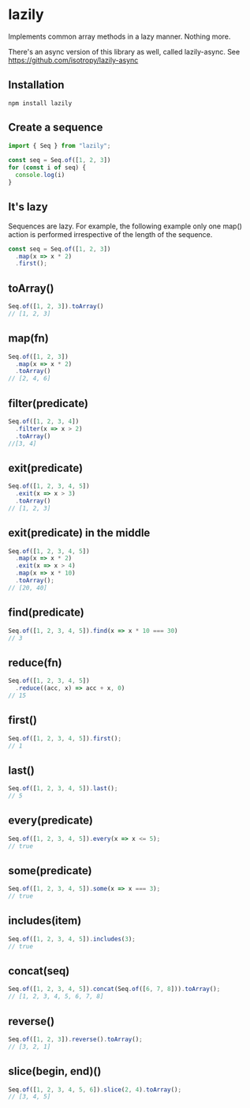 # lazily

Implements common array methods in a lazy manner. Nothing more.

There's an async version of this library as well, called lazily-async.
See https://github.com/isotropy/lazily-async

## Installation
```
npm install lazily
```

## Create a sequence
```javascript
import { Seq } from "lazily";
 
const seq = Seq.of([1, 2, 3])
for (const i of seq) {
  console.log(i)
}
```

## It's lazy
Sequences are lazy. For example, the following example only one map() action is performed irrespective of the length of the sequence.
```javascript
const seq = Seq.of([1, 2, 3])
  .map(x => x * 2)
  .first();
```

## toArray()
```javascript
Seq.of([1, 2, 3]).toArray()
// [1, 2, 3]
```

## map(fn)
```javascript
Seq.of([1, 2, 3])
  .map(x => x * 2)
  .toArray()
// [2, 4, 6]
```

## filter(predicate)
```javascript
Seq.of([1, 2, 3, 4])
  .filter(x => x > 2)
  .toArray()
//[3, 4]
```

## exit(predicate)
```javascript
Seq.of([1, 2, 3, 4, 5])
  .exit(x => x > 3)
  .toArray()
// [1, 2, 3]
```

## exit(predicate) in the middle
```javascript
Seq.of([1, 2, 3, 4, 5])
  .map(x => x * 2)
  .exit(x => x > 4)
  .map(x => x * 10)
  .toArray();
// [20, 40]
```

## find(predicate)
```javascript
Seq.of([1, 2, 3, 4, 5]).find(x => x * 10 === 30)
// 3
```

## reduce(fn)
```javascript
Seq.of([1, 2, 3, 4, 5])
  .reduce((acc, x) => acc + x, 0)
// 15
```

## first()
```javascript
Seq.of([1, 2, 3, 4, 5]).first();
// 1
```

## last()
```javascript
Seq.of([1, 2, 3, 4, 5]).last();
// 5
```

## every(predicate)
```javascript
Seq.of([1, 2, 3, 4, 5]).every(x => x <= 5);
// true
```

## some(predicate)
```javascript
Seq.of([1, 2, 3, 4, 5]).some(x => x === 3);
// true
```

## includes(item)
```javascript
Seq.of([1, 2, 3, 4, 5]).includes(3);
// true
```

## concat(seq)
```javascript
Seq.of([1, 2, 3, 4, 5]).concat(Seq.of([6, 7, 8])).toArray();
// [1, 2, 3, 4, 5, 6, 7, 8]
```

## reverse()
```javascript
Seq.of([1, 2, 3]).reverse().toArray();
// [3, 2, 1]
```

## slice(begin, end)()
```javascript
Seq.of([1, 2, 3, 4, 5, 6]).slice(2, 4).toArray();
// [3, 4, 5]
```

